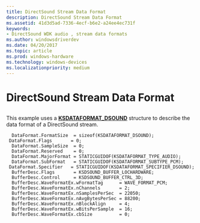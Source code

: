 ```yaml
---
title: DirectSound Stream Data Format
description: DirectSound Stream Data Format
ms.assetid: 41d3d5ad-7336-4ecf-b6e2-a24ee4ec731f
keywords:
- DirectSound WDK audio , stream data formats
ms.author: windowsdriverdev
ms.date: 04/20/2017
ms.topic: article
ms.prod: windows-hardware
ms.technology: windows-devices
ms.localizationpriority: medium
---
```


# DirectSound Stream Data Format


## <span id="directsound_stream_data_format"></span><span id="DIRECTSOUND_STREAM_DATA_FORMAT"></span>


This example uses a [**KSDATAFORMAT\_DSOUND**](https://msdn.microsoft.com/library/windows/hardware/ff537094) structure to describe the data format of a DirectSound stream.

```
  DataFormat.FormatSize  = sizeof(KSDATAFORMAT_DSOUND);
 DataFormat.Flags       = 0;
  DataFormat.SampleSize  = 0;
  DataFormat.Reserved    = 0;
  DataFormat.MajorFormat = STATICGUIDOF(KSDATAFORMAT_TYPE_AUDIO);
  DataFormat.SubFormat   = STATICGUIDOF(KSDATAFORMAT_SUBTYPE_PCM);
 DataFormat.Specifier   = STATICGUIDOF(KSDATAFORMAT_SPECIFIER_DSOUND);
  BufferDesc.Flags       = KSDSOUND_BUFFER_LOCHARDWARE;
  BufferDesc.Control     = KSDSOUND_BUFFER_CTRL_3D;
  BufferDesc.WaveFormatEx.wFormatTag      = WAVE_FORMAT_PCM;
  BufferDesc.WaveFormatEx.nChannels       = 2;
  BufferDesc.WaveFormatEx.nSamplesPerSec  = 22050;
  BufferDesc.WaveFormatEx.nAvgBytesPerSec = 88200;
  BufferDesc.WaveFormatEx.nBlockAlign     = 4;
  BufferDesc.WaveFormatEx.wBitsPerSample  = 16;
  BufferDesc.WaveFormatEx.cbSize          = 0;
```

 

 




